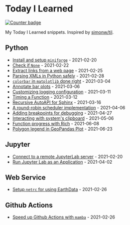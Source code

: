 # Today I Learned

[![Counter badge](https://img.shields.io/badge/count-18-green.svg)](https://shields.io/)

My Today I Learned snippets. Inspired by [simonw/til](https://github.com/simonw/til).

<!-- index starts -->
## Python

* [Install and setup `miniforge`](https://cheginit.github.io/til/python/miniforge.html) - 2021-02-20
* [Check if `None`](https://cheginit.github.io/til/python/none.html) - 2021-02-22
* [Extract links from a web page](https://cheginit.github.io/til/python/html_file.html) - 2021-02-25
* [Parsing XMLs in Python safely](https://cheginit.github.io/til/python/xlm_parse.html) - 2021-02-28
* [`colorbar` in `matplotlib` done right](https://cheginit.github.io/til/python/colorbar.html) - 2021-03-04
* [Annotate bar plots](https://cheginit.github.io/til/python/barplot.html) - 2021-03-06
* [Customizing logging configuration](https://cheginit.github.io/til/python/logging.html) - 2021-03-11
* [Timing a Function](https://cheginit.github.io/til/python/timer.html) - 2021-03-12
* [Recursive AutoAPI for Sphinx](https://cheginit.github.io/til/python/autoapi.html) - 2021-03-16
* [A round-robin scheduler implementation](https://cheginit.github.io/til/python/rr.html) - 2021-04-06
* [Adding breakpoints for debugging](https://cheginit.github.io/til/python/debugging.html) - 2021-04-27
* [Interacting with system's clipboard](https://cheginit.github.io/til/python/clipboard.html) - 2021-05-06
* [Function progress with Rich](https://cheginit.github.io/til/python/decorator.html) - 2021-06-08
* [Polygon legend in GeoPandas Plot](https://cheginit.github.io/til/python/geopandas_polt.html) - 2021-06-23

## Jupyter

* [Connect to a remote JupyterLab server](https://cheginit.github.io/til/jupyter/remote.html) - 2021-02-20
* [Run Jupyter Lab as an Application](https://cheginit.github.io/til/jupyter/app.html) - 2021-04-02

## Web Service

* [Setup `netrc` for using EarthData](https://cheginit.github.io/til/web_service/netrc.html) - 2021-02-26

## Github Actions

* [Speed up Github Actions with `mamba`](https://cheginit.github.io/til/github_actions/mamba.html) - 2021-02-26
<!-- index ends -->
